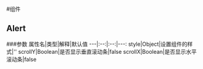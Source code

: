 #组件
## Alert
###参数
属性名|类型|解释|默认值
---|:--:|:--:|---:
style|Object|设置组件的样式|''
scrollY|Boolean|是否显示垂直滚动条|false
scrollX|Boolean|是否显示水平滚动条|false
